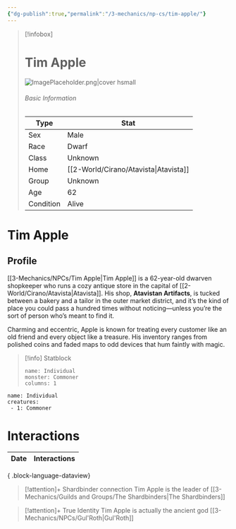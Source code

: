 ```yaml
---
{"dg-publish":true,"permalink":"/3-mechanics/np-cs/tim-apple/"}
---
```


> [!infobox]
> # Tim Apple
> ![ImagePlaceholder.png|cover hsmall](/img/user/z_Assets/Placeholder%20Images/ImagePlaceholder.png)
> ###### Basic Information
> Type |  Stat |
> ---|---|
> Sex | Male |
> Race | Dwarf |
> Class | Unknown  |
> Home | [[2-World/Cirano/Atavista\|Atavista]]  |
> Group | Unknown |
> Age | 62|
> Condition | Alive |


# Tim Apple
## Profile
[[3-Mechanics/NPCs/Tim Apple\|Tim Apple]] is a 62-year-old dwarven shopkeeper who runs a cozy antique store in the capital of [[2-World/Cirano/Atavista\|Atavista]]. His shop, **Atavistan Artifacts**, is tucked between a bakery and a tailor in the outer market district, and it’s the kind of place you could pass a hundred times without noticing—unless you’re the sort of person who’s meant to find it.

Charming and eccentric, Apple is known for treating every customer like an old friend and every object like a treasure. His inventory ranges from polished coins and faded maps to odd devices that hum faintly with magic.

> [!info] Statblock
> ```statblock
> name: Individual
> monster: Commoner
> columns: 1
> ```

```encounter-table
name: Individual
creatures:
 - 1: Commoner
```
# Interactions
| Date | Interactions |
| ---- | ------------ |

{ .block-language-dataview}

> [!attention]+ Shardbinder connection
> Tim Apple is the leader of [[3-Mechanics/Guilds and Groups/The Shardbinders\|The Shardbinders]]

> [!attention]+ True Identity
> Tim Apple is actually the ancient god [[3-Mechanics/NPCs/Gul'Roth\|Gul'Roth]]